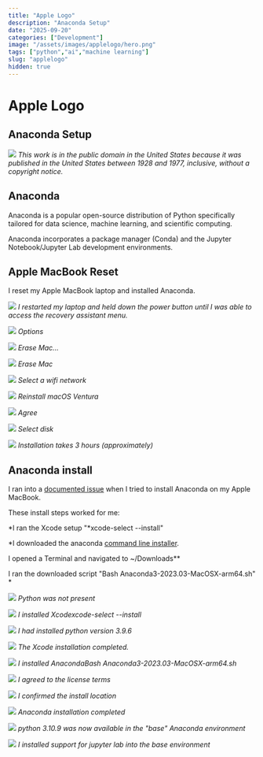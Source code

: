 ```yaml
---
title: "Apple Logo"
description: "Anaconda Setup"
date: "2025-09-20"
categories: ["Development"]
image: "/assets/images/applelogo/hero.png"
tags: ["python","ai","machine learning"]
slug: "applelogo"
hidden: true
---
```


# Apple Logo

## Anaconda Setup

![](/assets/images/applelogo/apple-logo-black.svg)
*This work is in the public domain in the United States because it was published in the United States between 1928 and 1977, inclusive, without a copyright notice.*


## Anaconda

Anaconda is a popular open-source distribution of Python specifically tailored for data science, machine learning, and scientific computing.

Anaconda incorporates a package manager (Conda) and the Jupyter Notebook/Jupyter Lab development environments.


## Apple MacBook Reset

I reset my Apple MacBook laptop and installed Anaconda.

![](/assets/images/applelogo/20230726-image0-1836x1377.jpg)
*I restarted my laptop and held down the power button until I was able to access the recovery assistant menu.*

![](/assets/images/applelogo/20230726-image1-1836x1377.jpg)
*Options*

![](/assets/images/applelogo/20230726-image2-1836x1377.jpg)
*Erase Mac...*

![](/assets/images/applelogo/20230726-image3-1836x1377.jpg)
*Erase Mac*

![](/assets/images/applelogo/20230726-image4-1836x1377.jpg)
*Select a wifi network*

![](/assets/images/applelogo/20230726-image9-1836x1377.jpg)
*Reinstall macOS Ventura*

![](/assets/images/applelogo/20230726-image11-1836x1377.jpg)
*Agree*

![](/assets/images/applelogo/20230726-image12-1836x1377.jpg)
*Select disk*

![](/assets/images/applelogo/20230726-image13-1836x1377.jpg)
*Installation takes 3 hours (approximately)*


## Anaconda install

I ran into a [documented issue](https://discussions.apple.com/thread/254786965) when I tried to install Anaconda on my Apple MacBook.

These install steps worked for me:

*I ran the Xcode setup "*xcode-select --install"

*I downloaded the anaconda [command line installer](https://repo.anaconda.com/archive/Anaconda3-2023.03-MacOSX-arm64.sh).

I opened a Terminal and navigated to ~/Downloads**

I ran the downloaded script "Bash Anaconda3-2023.03-MacOSX-arm64.sh"
*

![](/assets/images/applelogo/screenshot-2023-08-01-at-1.06.58-pm-1168x372.png)
*Python was not present*

![](/assets/images/applelogo/screenshot-2023-08-01-at-1.02.22-pm-1168x736.png)
*I installed Xcodexcode-select --install*

![](/assets/images/applelogo/screenshot-2023-08-01-at-6.16.57-pm-1170x320.png)
*I had installed python version 3.9.6*

![](/assets/images/applelogo/screenshot-2023-08-01-at-6.15.42-pm-994x262.png)
*The Xcode installation completed.*

![](/assets/images/applelogo/screenshot-2023-08-01-at-1.03.12-pm-1172x328.png)
*I installed AnacondaBash Anaconda3-2023.03-MacOSX-arm64.sh*

![](/assets/images/applelogo/screenshot-2023-08-01-at-1.07.27-pm-1170x354.png)
*I agreed to the license terms*

![](/assets/images/applelogo/screenshot-2023-08-01-at-1.08.01-pm-1166x742.png)
*I confirmed the install location*

![](/assets/images/applelogo/screenshot-2023-08-01-at-1.11.25-pm-1166x178.png)
*Anaconda installation completed*

![](/assets/images/applelogo/screenshot-2023-08-01-at-6.17.51-pm-1170x276.png)
*python 3.10.9 was now available in the "base" Anaconda environment*

![](/assets/images/applelogo/screenshot-2023-08-01-at-6.18.26-pm-1170x348.png)
*I installed support for jupyter lab into the base environment*
